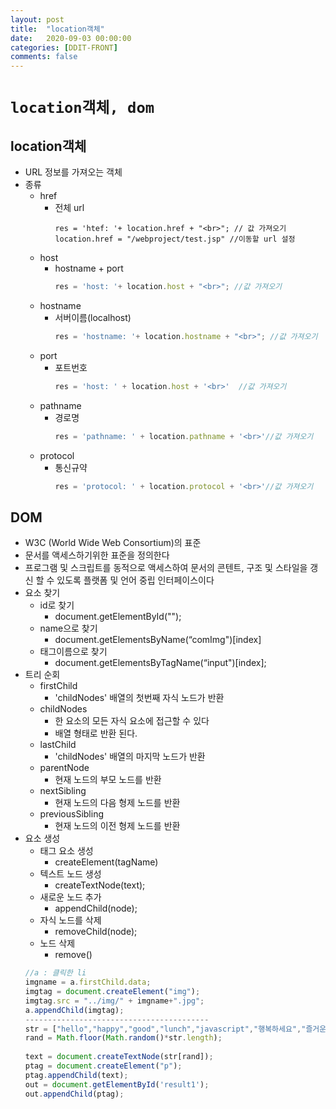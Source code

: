 ```yaml
---
layout: post
title:  "location객체"
date:   2020-09-03 00:00:00
categories: [DDIT-FRONT]
comments: false
---
```


# `location객체, dom`

## location객체
- URL 정보를 가져오는 객체
- 종류
    - href
        - 전체 url
            ```
            res = 'htef: '+ location.href + "<br>"; // 값 가져오기
            location.href = "/webproject/test.jsp" //이동할 url 설정
            ```
    - host
        - hostname + port
            ```javascript
            res = 'host: '+ location.host + "<br>"; //값 가져오기
            ```
    - hostname
        - 서버이름(localhost)
            ```javascript
            res = 'hostname: '+ location.hostname + "<br>"; //값 가져오기
            ```
    - port
        - 포트번호 
            ```javascript
            res = 'host: ' + location.host + '<br>'  //값 가져오기
            ```
    - pathname
        - 경로명
            ```javascript
            res = 'pathname: ' + location.pathname + '<br>'//값 가져오기
            ```
    - protocol
        - 통신규약    
            ```javascript
            res = 'protocol: ' + location.protocol + '<br>'//값 가져오기
            ```

## DOM
- W3C (World Wide Web Consortium)의 표준
- 문서를 액세스하기위한 표준을 정의한다
- 프로그램 및 스크립트를 동적으로 액세스하여 문서의 콘텐트, 구조 및 스타일을 갱신 할 수 있도록 플랫폼 및 언어 중립 인터페이스이다       
- 요소 찾기
    - id로 찾기
        - document.getElementById("");
    - name으로 찾기
        - document.getElementsByName(“comImg")[index]
    - 태그이름으로 찾기
        - document.getElementsByTagName(“input")[index];
- 트리 순회
    - firstChild
        - 'childNodes' 배열의 첫번째 자식 노드가 반환
    - childNodes
        - 한 요소의 모든 자식 요소에 접근할 수 있다 
        - 배열 형태로 반환 된다.
    - lastChild
        - 'childNodes' 배열의 마지막 노드가 반환
    - parentNode
        - 현재 노드의 부모 노드를 반환
    - nextSibling
        - 현재 노드의 다음 형제 노드를 반환
    - previousSibling
        - 현재 노드의 이전 형제 노드를 반환
- 요소 생성
    - 태그 요소 생성
        - createElement(tagName)
    - 텍스트 노드 생성
        - createTextNode(text);
    - 새로운 노드 추가
        - appendChild(node);
    - 자식 노드를 삭제
        - removeChild(node);
    - 노드 삭제
        - remove()
    ```javascript
    //a : 클릭한 li
    imgname = a.firstChild.data;
    imgtag = document.createElement("img");
    imgtag.src = "../img/" + imgname+".jpg";
    a.appendChild(imgtag);
    -----------------------------------------
    str = ["hello","happy","good","lunch","javascript","행복하세요","즐거운 공부"];
    rand = Math.floor(Math.random()*str.length);
    				
    text = document.createTextNode(str[rand]);
    ptag = document.createElement("p");
    ptag.appendChild(text);
    out = document.getElementById('result1');
    out.appendChild(ptag);
    ```        